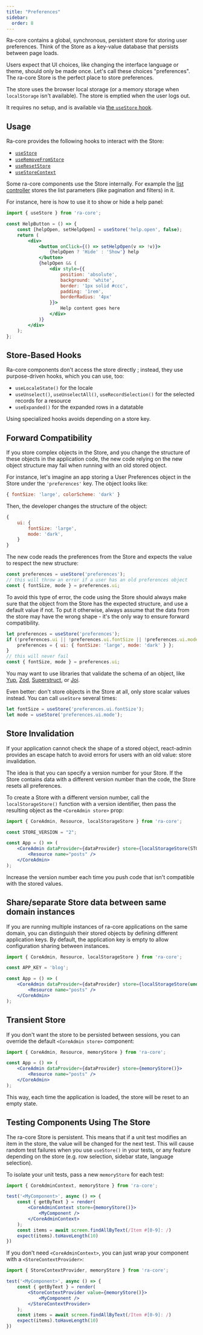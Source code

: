 ```yaml
---
title: "Preferences"
sidebar:
  order: 8
---
```


Ra-core contains a global, synchronous, persistent store for storing user preferences. Think of the Store as a key-value database that persists between page loads.

Users expect that UI choices, like changing the interface language or theme, should only be made once. Let's call these choices "preferences". The ra-core Store is the perfect place to store preferences.

The store uses the browser local storage (or a memory storage when `localStorage` isn't available). The store is emptied when the user logs out.

It requires no setup, and is available via [the `useStore` hook](../preferences/useStore.md).

## Usage

Ra-core provides the following hooks to interact with the Store: 

* [`useStore`](../preferences/useStore.md)
* [`useRemoveFromStore`](../preferences/useRemoveFromStore.md)
* [`useResetStore`](../preferences/useResetStore.md)
* [`useStoreContext`](../preferences/useStoreContext.md)

Some ra-core components use the Store internally. For example the [list controller](../list/useListController.md) stores the list parameters (like pagination and filters) in it.

For instance, here is how to use it to show or hide a help panel:

```jsx
import { useStore } from 'ra-core';

const HelpButton = () => {
    const [helpOpen, setHelpOpen] = useStore('help.open', false);
    return (
        <div>
            <button onClick={() => setHelpOpen(v => !v)}>
                {helpOpen ? 'Hide' : 'Show'} help
            </button>
            {helpOpen && (
                <div style={{ 
                    position: 'absolute', 
                    background: 'white', 
                    border: '1px solid #ccc', 
                    padding: '1rem',
                    borderRadius: '4px'
                }}>
                    Help content goes here
                </div>
            )}
        </div>
    );
};
```

## Store-Based Hooks

Ra-core components don't access the store directly ; instead, they use purpose-driven hooks, which you can use, too:

- `useLocaleState()` for the locale
- `useUnselect()`, `useUnselectAll()`, `useRecordSelection()` for the selected records for a resource
- `useExpanded()` for the expanded rows in a datatable

Using specialized hooks avoids depending on a store key.

## Forward Compatibility

If you store complex objects in the Store, and you change the structure of these objects in the application code, the new code relying on the new object structure may fail when running with an old stored object.

For instance, let's imagine an app storing a User Preferences object in the Store under the `'preferences'` key. The object looks like:

```jsx
{ fontSize: 'large', colorScheme: 'dark' }
```

Then, the developer changes the structure of the object:

```jsx
{
    ui: {
        fontSize: 'large',
        mode: 'dark',
    }
}
```

The new code reads the preferences from the Store and expects the value to respect the new structure:

```jsx
const preferences = useStore('preferences');
// this will throw an error if a user has an old preferences object
const { fontSize, mode } = preferences.ui;
```

To avoid this type of error, the code using the Store should always make sure that the object from the Store has the expected structure, and use a default value if not. To put it otherwise, always assume that the data from the store may have the wrong shape - it's the only way to ensure forward compatibility.

```jsx
let preferences = useStore('preferences');
if (!preferences.ui || !preferences.ui.fontSize || !preferences.ui.mode) {
    preferences = { ui: { fontSize: 'large', mode: 'dark' } };
}
// this will never fail
const { fontSize, mode } = preferences.ui;
```

You may want to use libraries that validate the schema of an object, like [Yup](https://github.com/jquense/yup), [Zod](https://github.com/vriad/zod), [Superstruct](https://github.com/ianstormtaylor/superstruct), or [Joi](https://github.com/hapijs/joi).

Even better: don't store objects in the Store at all, only store scalar values instead. You can call `useStore` several times:

```jsx
let fontSize = useStore('preferences.ui.fontSize');
let mode = useStore('preferences.ui.mode');
```

## Store Invalidation

If your application cannot check the shape of a stored object, react-admin provides an escape hatch to avoid errors for users with an old value: store invalidation. 

The idea is that you can specify a version number for your Store. If the Store contains data with a different version number than the code, the Store resets all preferences.

To create a Store with a different version number, call the `localStorageStore()` function with a version identifier, then pass the resulting object as the `<CoreAdmin store>` prop:

```jsx
import { CoreAdmin, Resource, localStorageStore } from 'ra-core';

const STORE_VERSION = "2";

const App = () => (
    <CoreAdmin dataProvider={dataProvider} store={localStorageStore(STORE_VERSION)}>
        <Resource name="posts" />
    </CoreAdmin>
);
```

Increase the version number each time you push code that isn't compatible with the stored values. 

## Share/separate Store data between same domain instances

If you are running multiple instances of ra-core applications on the same domain, you can distinguish their stored objects by defining different application keys. By default, the application key is empty to allow configuration sharing between instances.

```jsx
import { CoreAdmin, Resource, localStorageStore } from 'ra-core';

const APP_KEY = 'blog';

const App = () => (
    <CoreAdmin dataProvider={dataProvider} store={localStorageStore(undefined, APP_KEY)}>
        <Resource name="posts" />
    </CoreAdmin>
);
```


## Transient Store

If you don't want the store to be persisted between sessions, you can override the default `<CoreAdmin store>` component:

```jsx
import { CoreAdmin, Resource, memoryStore } from 'ra-core';

const App = () => (
    <CoreAdmin dataProvider={dataProvider} store={memoryStore()}>
        <Resource name="posts" />
    </CoreAdmin>
);
```

This way, each time the application is loaded, the store will be reset to an empty state.

## Testing Components Using The Store

The ra-core Store is persistent. This means that if a unit test modifies an item in the store, the value will be changed for the next test. This will cause random test failures when you use `useStore()` in your tests, or any feature depending on the store (e.g. row selection, sidebar state, language selection).

To isolate your unit tests, pass a new `memoryStore` for each test:

```jsx
import { CoreAdminContext, memoryStore } from 'ra-core';

test('<MyComponent>', async () => {
    const { getByText } = render(
        <CoreAdminContext store={memoryStore()}>
            <MyComponent />
        </CoreAdminContext>
    );
    const items = await screen.findAllByText(/Item #[0-9]: /)
    expect(items).toHaveLength(10)
})
```

If you don't need `<CoreAdminContext>`, you can just wrap your component with a `<StoreContextProvider>`:

```jsx
import { StoreContextProvider, memoryStore } from 'ra-core';

test('<MyComponent>', async () => {
    const { getByText } = render(
        <StoreContextProvider value={memoryStore()}>
            <MyComponent />
        </StoreContextProvider>
    );
    const items = await screen.findAllByText(/Item #[0-9]: /)
    expect(items).toHaveLength(10)
})
```

